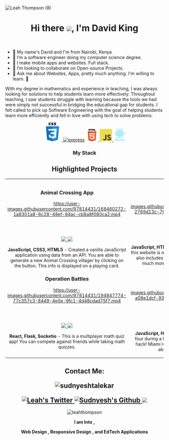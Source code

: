 ![Leah Thompson (8)](https://user-images.githubusercontent.com/97814431/194848686-73f7e53a-4b3d-428f-9e26-af37e3daebc3.png)

<!-- ![Blue Peach Watch Movie and Chill Twitter Banner (3)](https://user-images.githubusercontent.com/97814431/168457214-e9e85f76-04b1-4c2d-892f-b72bfdf635a6.png) -->

<h1 align="center">Hi there <img src="https://github.com/sudnyeshtalekar/sudnyeshtalekar/blob/master/Assets/Hi.gif" width="40px">, I'm David King</h1>

&nbsp;&nbsp;&nbsp;&nbsp;&nbsp;&nbsp;&nbsp;&nbsp;&nbsp;&nbsp;&nbsp;&nbsp;&nbsp;&nbsp;&nbsp;&nbsp;&nbsp;&nbsp;&nbsp;&nbsp;&nbsp;&nbsp;&nbsp;&nbsp;&nbsp;&nbsp;&nbsp;&nbsp;&nbsp;&nbsp;&nbsp;&nbsp;&nbsp;&nbsp;&nbsp;&nbsp;&nbsp;&nbsp;&nbsp;&nbsp;&nbsp;&nbsp;&nbsp;&nbsp;&nbsp;&nbsp;&nbsp;&nbsp;&nbsp;&nbsp;&nbsp;&nbsp;&nbsp;&nbsp;&nbsp;&nbsp;&nbsp;&nbsp;&nbsp; <b align="center"></b> <br>

- 🥛 My name's David and I'm from Nairobi, Kenya
- 🥛 I’m a software engineer doing my computer science degree.
- 🥛 I make mobile apps and websites. Full stack.
- 🥛 I’m looking to collaborate on Open-source Projects.
- 🥛 Ask me about Websites, Apps, pretty much anything. I'm willing to learn. 💸

<p>With my degree in mathematics and experience in teaching, I was always looking for solutions to help students learn more effectively. Throughout teaching, I saw students struggle with learning because the tools we had were simply not successful in bridging the educational gap for students. I felt called to pick up Software Engineering with the goal of helping students learn more efficiently and fell in love with using tech to solve problems.
</ p>

<p align="center"> <a href="https://www.w3schools.com/css/" target="_blank" rel="noreferrer"> <img src="https://raw.githubusercontent.com/devicons/devicon/master/icons/css3/css3-original-wordmark.svg" alt="css3" width="60" height="60"/> </a> <a href="https://expressjs.com" target="_blank" rel="noreferrer"> <img src="https://user-images.githubusercontent.com/97814431/170081210-73593c53-48ce-4ad1-bd96-d370c124cc2c.png" alt="express" width="90" height="40"/></a> <a href="https://www.w3.org/html/" target="_blank" rel="noreferrer"> <img src="https://raw.githubusercontent.com/devicons/devicon/master/icons/html5/html5-original-wordmark.svg" alt="html5" width="40" height="40"/> </a> <a href="https://developer.mozilla.org/en-US/docs/Web/JavaScript" target="_blank" rel="noreferrer"> <img src="https://raw.githubusercontent.com/devicons/devicon/master/icons/javascript/javascript-original.svg" alt="javascript" width="40" height="40"/> </a> <a href="https://reactjs.org/" target="_blank" rel="noreferrer"> <img src="https://raw.githubusercontent.com/devicons/devicon/master/icons/react/react-original-wordmark.svg" alt="react" width="40" height="40"/> </a> </p>
<h3 align="center">My Stack</h3>

<h2 align="center">Highlighted Projects </h2>
<div align="center">
<table>
<tr>
<td width="50%">
<h3 align="center" color="white">Animal Crossing App</h2>
<div align="center" >  
<a href='https://animal-crossing-app.netlify.app/'> 
</a>
  
 https://user-images.githubusercontent.com/97814431/168460272-1a8301a8-6c28-48ef-84ac-cb8a8f080ca2.mp4
  
<br>
<br>
<p>
  <a href="https://github.com/leahthompson01/ACNH-Generator" target="_blank">
  
<img src="https://img.shields.io/badge/Code-black?style=for-the-badge&logo=github"/>
    
<a href="https://animal-crossing-app.netlify.app/" target="_blank">
<img src="https://img.shields.io/badge/-website-green?style=for-the-badge&color=cb7e67"/>
</a>
</p>
<p><strong>JavaScript, CSS3, HTML5</strong> - Created a vanilla JavaScript application using data from an API. You are able to generate a new Animal Crossing villager by clicking on the button. This info is displayed on a playing card.</p>
</div>


  <h3 align="center" color="white">Operation Battles</h2>
<div align="center" >  
<a href='https://github.com/leahthompson01/MathApp'> 
</a>
  
https://user-images.githubusercontent.com/97814431/194847774-77c357c3-8449-4e0e-9fc1-4d48cdad75f7.mp4
  
<br>
<br>
<p>
  <a href="https://github.com/leahthompson01/FlaskMathAPI" target="_blank">
  
<img src="https://img.shields.io/badge/Code-black?style=for-the-badge&logo=github"/>
    
<a href="https://github.com/leahthompson01/MathApp" target="_blank">
<img src="https://img.shields.io/badge/-website-green?style=for-the-badge&color=cb7e67"/>
</a>
</p>
<p><strong>React, Flask, Socketio</strong> - This is a multiplayer math quiz app! You can compete against friends while taking math quizzes.</p>
</div>
</td>
<td width="50%">
<h3 align="center" color="white">Capital Hack</h2>
<div align="center" >  
<a href='https://raissa-k.github.io/TECHTOGETHER-HACK/index.html'>
</a>
 
https://user-images.githubusercontent.com/97814431/168461352-2769d13c-7079-4a4b-8916-1c19bb1b5243.mp4
  
<br>
<br>
<p>
<a href="https://github.com/raissa-k/TECHTOGETHER-HACK" target="_blank">
<img src="https://img.shields.io/badge/Code-black?style=for-the-badge&logo=github"/>
</a>  
<a href="https://raissa-k.github.io/TECHTOGETHER-HACK/index.html" target="_blank">
<img src="https://img.shields.io/badge/-website-green?style=for-the-badge&color=cb7e67"/>
</a>
</p>
<p><strong>JavaScript, HTML5, CSS3</strong> - Completed for a hackathon, this website is not only responsive and fully accessible. It also includes calculators to accurately estimate how much money is in your 401k or 403b account.</p>
</div>
  <h3 align="center" color="white">Above the Horizon</h2>
<div align="center" >  
<a href='https://leahthompson01.github.io/UpdatedSpace/index.html'>
</a>
 
https://user-images.githubusercontent.com/97814431/168459317-a08e1dcf-9335-4331-947b-b63722c42e64.mp4
  
<br>
<br>
<p>
<a href="https://github.com/leahthompson01/UpdatedSpace" target="_blank">
<img src="https://img.shields.io/badge/Code-black?style=for-the-badge&logo=github"/>
</a>  
<a href="https://leahthompson01.github.io/UpdatedSpace/index.html" target="_blank">
<img src="https://img.shields.io/badge/-website-green?style=for-the-badge&color=cb7e67"/>
</a>
</p>
<p><strong>JavaScript, HTML5, CSS3</strong> - Completed as a team of four during a hackathon. This project won best space hack! Miami residents can use this app to learn more about the Florida space scene.</p>
</div>
</table>

<h2 align="center">Contact Me:
<p align="center"> <img src="https://komarev.com/ghpvc/?username=leahthompson01" alt="sudnyeshtalekar" /> </p>
<a href="https://twitter.com/LeahTCodes">
  <img  alt="Leah's Twitter" width="35px" src="https://cdn.jsdelivr.net/npm/simple-icons@v3/icons/twitter.svg" />
</a>
<a href="https://github.com/leahthompson01">
  <img  alt="Sudnyesh's Github" width="35px" src="https://cdn.jsdelivr.net/npm/simple-icons@v3/icons/github.svg" />
</a>
<a href="https://leahthompson.netlify.app/">
  <img width="35px" src="https://cdn.jsdelivr.net/npm/simple-icons@3.2.0/icons/write-dot-as.svg" />
</a>
  </h2>
  </ br>

<p align="center"> <img src="https://github-readme-stats.vercel.app/api?username=leahthompson01&show_icons=true&theme=dark" alt="leahthompson" /> 
</p>

**I am Into ,**

**Web Design , Responsive Design , and EdTech Applications**

<br />
